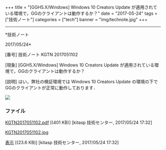 ﻿+++
title = "[GGH5.X/Windows] Windows 10 Creators Update が適用されている環境で，GGのクライアントは動作するか？"
date = "2017-05-24"
tags = ["技術ノート"]
categories = ["tech"]
banner = "img/technote.jpg"
+++

-----------------------------------------------------------------------------------------------------------------------------

*技術ノート

2017/05/24*


[番号]
技術ノート KGTN 2017051102

[現象]
[GGH5.X/Windows] Windows 10 Creators Update
が適用されている環境で，GGのクライアントは動作するか？

[説明]
はい，弊社の検証環境では Windows 10 Creators Update
の環境の下でGGのクライアントが正常に動作しております．

![](http://techreport.kitasp.net/attachments/download/3664/KGTN2017051102.jpg)


### ファイル

 
 


[KGTN2017051102.pdf](http://techreport.kitasp.net/attachments/download/3663/KGTN2017051102.pdf)
 [(401 KB)] [kitasp 技術センター, 2017/05/24
17:32]

[KGTN2017051102.jpg](http://techreport.kitasp.net/attachments/download/3664/KGTN2017051102.jpg)

[表示](http://techreport.kitasp.net/attachments/3664/KGTN2017051102.jpg "表示")
 [(23.6 KB)] [kitasp 技術センター, 2017/05/24
17:32]


 


 

